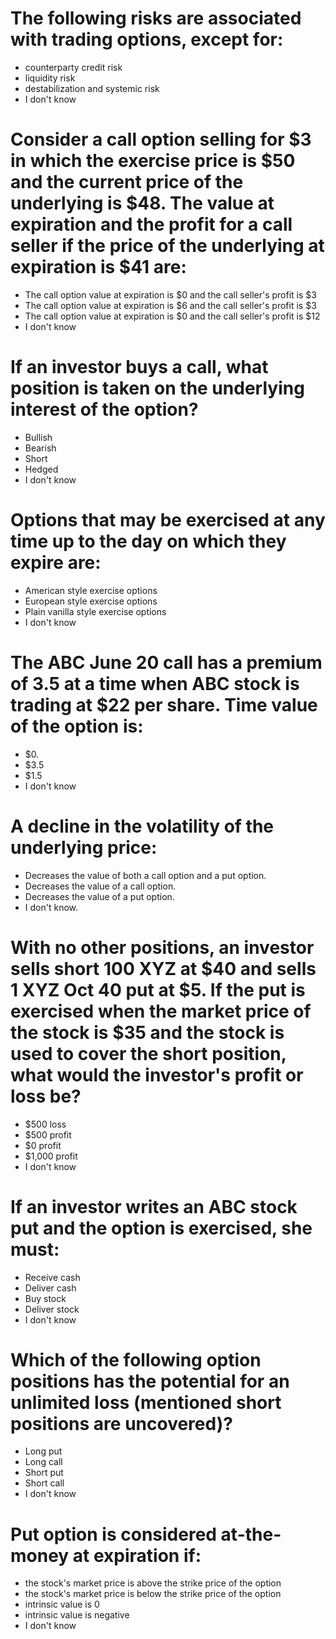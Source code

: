# The following risks are associated with trading options, except for:

- counterparty credit risk
- liquidity risk
- destabilization and systemic risk
- I don't know

# Consider a call option selling for $3 in which the exercise price is $50 and the current price of the underlying is $48. The value at expiration and the profit for a call seller if the price of the underlying at expiration is $41 are:

- The call option value at expiration is $0 and the call seller's profit is $3
- The call option value at expiration is $6 and the call seller's profit is $3
- The call option value at expiration is $0 and the call seller's profit is $12
- I don't know

# If an investor buys a call, what position is taken on the underlying interest of the option?

- Bullish
- Bearish
- Short
- Hedged
- I don't know

# Options that may be exercised at any time up to the day on which they expire are:

- American style exercise options
- European style exercise options
- Plain vanilla style exercise options
- I don't know

# The ABC June 20 call has a premium of 3.5 at a time when ABC stock is trading at $22 per share. Time value of the option is:

- $0.
- $3.5
- $1.5
- I don't know

# A decline in the volatility of the underlying price:

- Decreases the value of both a call option and a put option.
- Decreases the value of a call option.
- Decreases the value of a put option.
- I don't know.

# With no other positions, an investor sells short 100 XYZ at $40 and sells 1 XYZ Oct 40 put at $5. If the put is exercised when the market price of the stock is $35 and the stock is used to cover the short position, what would the investor's profit or loss be?

- $500 loss
- $500 profit
- $0 profit
- $1,000 profit
- I don't know

# If an investor writes an ABC stock put and the option is exercised, she must:

- Receive cash
- Deliver cash
- Buy stock
- Deliver stock
- I don't know

# Which of the following option positions has the potential for an unlimited loss (mentioned short positions are uncovered)?

- Long put
- Long call
- Short put
- Short call
- I don't know

# Put option is considered at-the-money at expiration if:

- the stock's market price is above the strike price of the option
- the stock's market price is below the strike price of the option
- intrinsic value is 0
- intrinsic value is negative
- I don't know